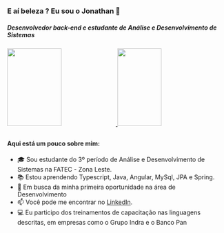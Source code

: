 ### E aí beleza ? Eu sou o Jonathan 👋


<div>
  <H5>Desenvolvedor back-end e estudante de Análise e Desenvolvimento de Sistemas</h5>
  <a href="https://github.com/JonathanAlvesNogueira">
  <img width=50% height="180em" src="https://github-readme-stats.vercel.app/api?username=JonathanAlvesNogueira&show_icons=true&theme=dark" />
  <img width=45% height="180em" src="https://github-readme-stats.vercel.app/api/top-langs/?username=JonathanAlvesNogueira&layout=compact&theme=dark" />
</a>

</div>

##
#### Aqui está um pouco sobre mim:

- 🎓 Sou estudante do 3º período de Análise e Desenvolvimento de Sistemas na FATEC - Zona Leste.
- 📚 Estou aprendendo Typescript, Java, Angular, MySql, JPA e Spring.
- 🔎 Em busca da minha primeira oportunidade na área de Desenvolvimento
- 📫 Você pode me encontrar no [LinkedIn](https://www.linkedin.com/in/jonathanalvesnogueira/).
- 💻 Eu participo dos treinamentos de capacitação nas linguagens descritas, em empresas como o Grupo Indra e o Banco Pan





